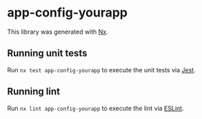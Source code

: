 # app-config-yourapp

This library was generated with [Nx](https://nx.dev).

## Running unit tests

Run `nx test app-config-yourapp` to execute the unit tests via [Jest](https://jestjs.io).

## Running lint

Run `nx lint app-config-yourapp` to execute the lint via [ESLint](https://eslint.org/).
